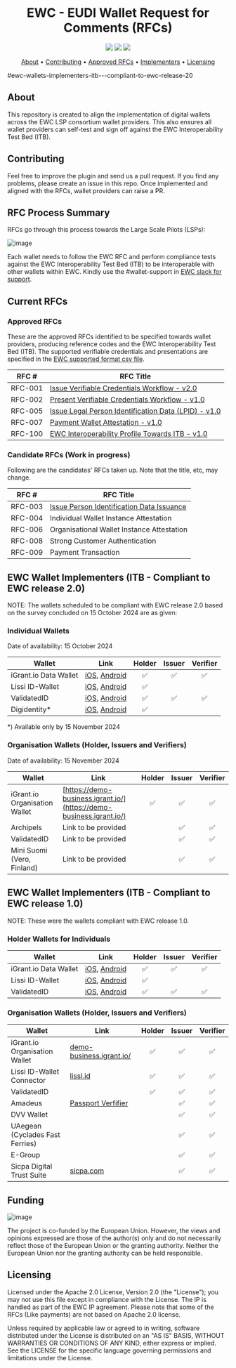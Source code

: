 <h1 align="center">
    EWC - EUDI Wallet Request for Comments (RFCs) 
</h1>

<p align="center">
    <a href="/../../commits/" title="Last Commit"><img src="https://img.shields.io/github/last-commit/EWC-consortium/eudi-wallet-rfcs?style=flat"></a>
    <a href="/../../issues" title="Open Issues"><img src="https://img.shields.io/github/issues/EWC-consortium/eudi-wallet-rfcs?style=flat"></a>
    <a href="./LICENSE" title="License"><img src="https://img.shields.io/badge/License-Apache%202.0-yellowgreen?style=flat"></a>
</p>

<p align="center">
  <a href="#about">About</a> •
  <a href="#contributing">Contributing</a> •
  <a href="#approved-rfcs">Approved RFCs</a> •
  <a href="#ewc-wallet-implementers-itb---compliant-to-ewc-release-20">Implementers</a> •
  <a href="#licensing">Licensing</a>
</p>

#ewc-wallets-implementers-itb---compliant-to-ewc-release-20

## About

This repository is created to align the implementation of digital wallets across the EWC LSP consortium wallet providers. This also ensures all wallet providers can self-test and sign off against the EWC Interoperability Test Bed (ITB).

## Contributing

Feel free to improve the plugin and send us a pull request. If you find any problems, please create an issue in this repo. Once implemented and aligned with the RFCs, wallet providers can raise a PR.

## RFC Process Summary

RFCs go through this process towards the Large Scale Pilots (LSPs):

![image](https://github.com/EWC-consortium/eudi-wallet-rfcs/assets/455274/2113d6b6-1398-4004-8054-2a91551ef437)

Each wallet needs to follow the EWC RFC and perform compliance tests against the EWC Interoperability Test Bed (ITB) to be interoperable with other wallets within EWC. Kindly use the #wallet-support in [EWC slack for support](https://eudigitaliden-gax7504.slack.com/archives/C063LNT4L4R).

## Current RFCs

### Approved RFCs

These are the approved RFCs identified to be specified towards wallet providers, producing reference codes and the EWC Interoperability Test Bed (ITB). The supported verifiable credentials and presentations are specified in the [EWC supported format csv file](https://github.com/EWC-consortium/eudi-wallet-rfcs/blob/main/ewc-supported-formats.csv).

| **RFC #** | **RFC Title**                                                                                                |
| --------- | ------------------------------------------------------------------------------------------------------------ |
| RFC-001   | [Issue Verifiable Credentials Workflow - v2.0](ewc-rfc001-issue-verifiable-credential.md)                    |
| RFC-002   | [Present Verifiable Credentials Workflow - v1.0](ewc-rfc002-present-verifiable-credentials.md)               |
| RFC-005   | [Issue Legal Person Identification Data (LPID) - v1.0](ewc-rfc005-issue-legal-person-identification-data.md) |
| RFC-007   | [Payment Wallet Attestation - v1.0](payment-rfcs/ewc-rfc007-payment-wallet-attestation.md)                   |
| RFC-100   | [EWC Interoperability Profile Towards ITB - v1.0](ewc-rfc100-interoperability-profile-towards-itb-v1.0.md)   |

### Candidate RFCs (Work in progress)

Following are the candidates' RFCs taken up. Note that the title, etc, may change.

| **RFC #** | **RFC Title**                                                                               |
| --------- | ------------------------------------------------------------------------------------------- |
| RFC-003   | [Issue Person Identification Data Issuance](ewc-rfc003-issue-person-identification-data.md) |
| RFC-004   | Individual Wallet Instance Attestation                                                      |
| RFC-006   | Organisational Wallet Instance Attestation                                                  |
| RFC-008   | Strong Customer Authentication                                                              |
| RFC-009   | Payment Transaction                                                                         |

## EWC Wallet Implementers (ITB - Compliant to EWC release 2.0)

NOTE: The wallets scheduled to be compliant with EWC release 2.0 based on the survey concluded on 15 October 2024 are as given:

### Individual Wallets

Date of availability: 15 October 2024

| Wallet                | Link                                                                                                                                                 | Holder | Issuer | Verifier |
| --------------------- | ---------------------------------------------------------------------------------------------------------------------------------------------------- | :----: | :----: | :------: |
| iGrant.io Data Wallet | [iOS](https://apple.co/2Mz9nJp), [Android](https://play.google.com/store/apps/details?id=io.igrant.mobileagent)                                      |   ✅    |   ✅    |    ✅     |
| Lissi ID-Wallet       | [iOS](https://testflight.apple.com/join/9AWbZISv), [Android](https://play.google.com/store/apps/details?id=io.lissi.mobile.android.beta)             |   ✅    |        |          |
| ValidatedID           | [iOS](https://apps.apple.com/us/app/id-wallet-lsp/id6504026408), [Android](https://play.google.com/store/apps/details?id=com.vididentity.wallet.lsp) |   ✅    |   ✅    |    ✅     |
| Digidentity\*         | [iOS](https://apps.apple.com/app/id916749732), [Android](https://play.google.com/store/apps/details?id=com.digidentity)                              |   ✅    |        |          |

\*) Available only by 15 November 2024

### Organisation Wallets (Holder, Issuers and Verifiers)

Date of availability: 15 November 2024

| Wallet                        | Link                                                                 | Holder | Issuer | Verifier |
| ----------------------------- | -------------------------------------------------------------------- | :----: | :----: | :------: |
| iGrant.io Organisation Wallet | [https://demo-business.igrant.io/](https://demo-business.igrant.io/) |   ✅    |   ✅    |    ✅     |
| Archipels                     | Link to be provided                                                  |        |   ✅    |    ✅     |
| ValidatedID                   | Link to be provided                                                  |        |   ✅    |    ✅     |
| Mini Suomi (Vero, Finland)    | Link to be provided                                                  |        |   ✅    |    ✅     |

## EWC Wallet Implementers (ITB - Compliant to EWC release 1.0)

NOTE: These were the wallets compliant with EWC release 1.0.

### Holder Wallets for Individuals

| Wallet                | Link                                                                                                                                                 | Holder | Issuer | Verifier |
| --------------------- | ---------------------------------------------------------------------------------------------------------------------------------------------------- | :----: | :----: | :------: |
| iGrant.io Data Wallet | [iOS](https://apple.co/2Mz9nJp), [Android](https://play.google.com/store/apps/details?id=io.igrant.mobileagent)                                      |   ✅    |   ✅    |    ✅     |
| Lissi ID-Wallet       | [iOS](https://testflight.apple.com/join/9AWbZISv), [Android](https://play.google.com/store/apps/details?id=io.lissi.mobile.android.beta)             |   ✅    |        |          |
| ValidatedID           | [iOS](https://apps.apple.com/us/app/id-wallet-lsp/id6504026408), [Android](https://play.google.com/store/apps/details?id=com.vididentity.wallet.lsp) |   ✅    |   ✅    |    ✅     |

### Organisation Wallets (Holder, Issuers and Verifiers)

| Wallet                          | Link                                                                    | Holder | Issuer | Verifier |
| ------------------------------- | ----------------------------------------------------------------------- | :----: | :----: | :------: |
| iGrant.io Organisation Wallet   | [demo-business.igrant.io/](https://demo-business.igrant.io/)            |   ✅    |   ✅    |    ✅     |
| Lissi ID-Wallet Connector       | [lissi.id](https://lissi.id)                                            |   ✅    |   ✅    |    ✅     |
| ValidatedID                     |                                                                         |   ✅    |   ✅    |    ✅     |
| Amadeus                         | [Passport Verfifier](https://tid-wallet-dev.azurewebsites.net/passport) |        |   ✅    |    ✅     |
| DVV Wallet                      |                                                                         |        |   ✅    |    ✅     |
| UAegean (Cyclades Fast Ferries) |                                                                         |        |   ✅    |    ✅     |
| E-Group                         |                                                                         |        |   ✅    |    ✅     |
| Sicpa Digital Trust Suite       | [sicpa.com](https://docs.dip.sicpa.com/)                                |        |   ✅    |    ✅     |

## Funding

![image](https://github.com/EWC-consortium/ewc-wiki/assets/455274/1ac9b4e3-06b9-4c3c-a2af-ec5fbf584517)

The project is co-funded by the European Union. However, the views and opinions expressed are those of the author(s) only and do not necessarily reflect those of the European Union or the granting authority. Neither the European Union nor the granting authority can be held responsible.

## Licensing

Licensed under the Apache 2.0 License, Version 2.0 (the "License"); you may not use this file except in compliance with the License. The IP is handled as part of the EWC IP agreement. Please note that some of the RFCs (Like payments) are not based on Apache 2.0 license.

Unless required by applicable law or agreed to in writing, software distributed under the License is distributed on an "AS IS" BASIS, WITHOUT WARRANTIES OR CONDITIONS OF ANY KIND, either express or implied. See the LICENSE for the specific language governing permissions and limitations under the License.
